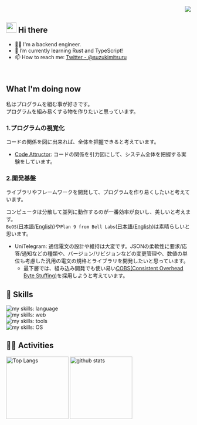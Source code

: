 <!--
This repository is a ✨ _special_ ✨ repository because its `README.md` (this file) appears on your GitHub profile.

Here are some ideas to get you started:

- 🔭 I’m currently working on ...
- 🌱 I’m currently learning ...
- 👯 I’m looking to collaborate on ...
- 🤔 I’m looking for help with ...
- 💬 Ask me about ...
- 📫 How to reach me: ...
- 😄 Pronouns: ...
- ⚡ Fun fact: ...
-->

<!-- 右上の表示回数 -->
<div align="right">
  <img src="https://komarev.com/ghpvc/?username=suzukimitsuru" />
</div>

## <img src="https://media.giphy.com/media/hvRJCLFzcasrR4ia7z/giphy.gif" width="28"> Hi there

- 🧑‍💻 I'm a backend engineer.
- 🌱 I’m currently learning Rust and TypeScript!
- 📫 How to reach me: [Twitter - @suzukimitsuru](https://twitter.com/suzukimitsuru)
<br>

## What I'm doing now

私はプログラムを組む事が好きです。  
プログラムを組み易くする物を作りたいと思っています。  

### 1.プログラムの視覚化

コードの関係を図に出来れば、全体を把握できると考えています。

- [Code Attructor](https://github.com/suzukimitsuru/vscode-code-attractor): コードの関係を引力図にして、システム全体を把握する実験をしています。

### 2.開発基盤

ライブラリやフレームワークを開発して、プログラムを作り易くしたいと考えています。  

コンピュータは分散して並列に動作するのが一番効率が良いし、美しいと考えます。  
`BeOS`([日本語](https://ja.wikipedia.org/wiki/BeOS)/[English](https://en.wikipedia.org/wiki/BeOS))や`Plan 9 from Bell Labs`([日本語](https://ja.wikipedia.org/wiki/Plan_9_from_Bell_Labs)/[English](https://en.wikipedia.org/wiki/Plan_9_from_Bell_Labs))は素晴らしいと思います。  

- UniTelegram: 通信電文の設計や維持は大変です。JSONの柔軟性に要求/応答/通知などの種類や、バージョン/リビジョンなどの変更管理や、数値の単位も考慮した汎用の電文の規格とライブラリを開発したいと思っています。
  - 最下層では、組み込み開発でも使い易い[COBS(Consistent Overhead Byte Stuffing)](https://en.wikipedia.org/wiki/Consistent_Overhead_Byte_Stuffing)を採用しようと考えています。

## 🌱 Skills
<!-- ライトモート：theme=light, ダークモート：theme=dark -->
<!-- アイコンの選択肢一覧：https://arc.net/l/quote/zizyykfh -->

<img alt="my skills: language" src="https://skillicons.dev/icons?theme=dark&perline=7&i=rust,ts,electron,cpp,c,c#,dotnet,python,java" /><br>
<img alt="my skills: web" src="https://skillicons.dev/icons?theme=dark&perline=7&i=react,threejs,bootstrap,express,django,nginx" /><br>
<img alt="my skills: tools" src="https://skillicons.dev/icons?theme=dark&perline=7&i=mysql,postgres,github,vscode,androidstudio" /><br>
<img alt="my skills: OS" src="https://skillicons.dev/icons?theme=dark&perline=7&i=windows,ubuntu,,bash,cmake,docker,aws" /><br>

## 🏃‍♀️ Activities
<!-- ライトモート：theme=light, ダークモート：theme=vue-dark  -->

<div align="left"> 
  <!-- GitHubでの状態  -->
  <img alt="Top Langs" height="170px" src="https://github-readme-stats.vercel.app/api?username=suzukimitsuru&theme=vue-dark&layout=compact" />
  <!-- GitHubでの使用言語  -->
  <img alt="github stats" height="170px" src="https://github-readme-stats.vercel.app/api/top-langs/?username=suzukimitsuru&theme=vue-dark&layout=compact" />
</div>
